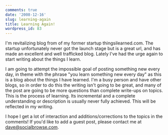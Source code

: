 ```yaml
---
comments: true
date: '2008-12-16'
slug: learning-again
title: Learning Again!
wordpress_id: 83
---
```


I'm revitalizing blog from of my former startup thingsilearned.com.  The startup unfortunately never got the launch stage but is a great url, and has made an excellent and well trafficked blog.  Lately I've had the urge again to start writing about the things I learn.

I am going to attempt the impossible goal of posting something new every day, in theme with the phrase "you learn something new every day" as this is a blog about the things I have learned.  I'm a busy person and have other blogs, so in order to do this the writing isn't going to be great, and many of the post are going to be more questions than complete write-ups on topics.  This is the process of learning.  Its incremental and a complete understanding or description is usually never fully achieved.  This will be reflected in my writing.

I hope I get a lot of interaction and additions/corrections to the topics in the comments!  If you'd like to add a guest post, please contact me at dave@socialbrowse.com.
